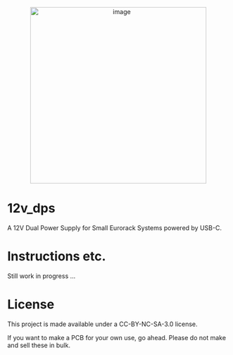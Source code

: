 <p align="center">
  <img width="400" alt="image" src="https://github.com/user-attachments/assets/55fae4c3-7cf3-4b94-96fe-a7bdcd688f19" />
</p>


# 12v_dps
A 12V Dual Power Supply for Small Eurorack Systems powered by USB-C.
# Instructions etc.
Still work in progress ...
# License
This project is made available under a CC-BY-NC-SA-3.0 license.

If you want to make a PCB for your own use, go ahead. Please do not make and sell these in bulk.
